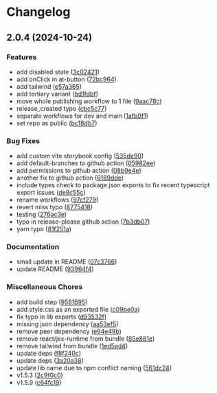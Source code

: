 # Changelog

## 2.0.4 (2024-10-24)


### Features

* add disabled state ([3c02421](https://github.com/clxrityy/x-ui/commit/3c02421e148b6ea16df1f51ea795ffa3d024e59d))
* add onClick in at-button ([72bc964](https://github.com/clxrityy/x-ui/commit/72bc9648bca111184c42d65cb034762852c432ff))
* add tailwind ([e57a365](https://github.com/clxrityy/x-ui/commit/e57a3659b975b2c44d85e2bb4cbf5e395187343b))
* add tertiary variant ([bd1fdbf](https://github.com/clxrityy/x-ui/commit/bd1fdbf0ec4b9471743106b4bb01dcab65a918d0))
* move whole publishing workflow to 1 file ([9aac78c](https://github.com/clxrityy/x-ui/commit/9aac78c1f28586e4ccb0b772e4dd015ff4c7564f))
* release_created typo ([cbc5c77](https://github.com/clxrityy/x-ui/commit/cbc5c778da262cff9c90d99f070f7e378de4e6d4))
* separate workflows for dev and main ([1afb0f1](https://github.com/clxrityy/x-ui/commit/1afb0f16d9f37cc6cb061dbfcdc062228c9862fc))
* set repo as public ([bc18db7](https://github.com/clxrityy/x-ui/commit/bc18db79273bc353f47b8259a868583047496a84))


### Bug Fixes

* add custom vite storybook config ([535de90](https://github.com/clxrityy/x-ui/commit/535de90a78abed5e5c115a1093db0ca611c15ee4))
* add default-branches to github action ([05982ee](https://github.com/clxrityy/x-ui/commit/05982ee9a5130f98390531ae698b745e86bc1af4))
* add permissions to github action ([08b9e4e](https://github.com/clxrityy/x-ui/commit/08b9e4e1ed08b244ab64f1160c8eed0bad67cf4c))
* another fix to github action ([6189dde](https://github.com/clxrityy/x-ui/commit/6189ddec2c71e8e35fa1c4af1fc2c888eaa19526))
* include types check to package.json exports to fix recent typescript export issues ([de8c55c](https://github.com/clxrityy/x-ui/commit/de8c55c6e9da79e027981f5866563793f9a28daf))
* rename workflows ([97cf279](https://github.com/clxrityy/x-ui/commit/97cf2799ffaebc186ae8a1a7f2b61c0dc0c935c4))
* revert miss typo ([8775418](https://github.com/clxrityy/x-ui/commit/8775418e01d6816d38e30daea30c9dca9e0c729d))
* testing ([276ac3e](https://github.com/clxrityy/x-ui/commit/276ac3e00a8f97f6dc5c86e593c254ac860b1836))
* typo in release-please github action ([7b3db07](https://github.com/clxrityy/x-ui/commit/7b3db07600123e469aa926bea93804e5a0e50736))
* yarn typo ([81f251a](https://github.com/clxrityy/x-ui/commit/81f251a1a8316c0d5dc3b91276d87ee047158336))


### Documentation

* small update in README ([07c3766](https://github.com/clxrityy/x-ui/commit/07c3766baf787b21598c2c0e3a8847a1dcb172d4))
* update README ([93964f4](https://github.com/clxrityy/x-ui/commit/93964f4433ea33abb7381fe44b4c994ca1399652))


### Miscellaneous Chores

* add build step ([9581695](https://github.com/clxrityy/x-ui/commit/9581695e0072893a04fc3ad279aea5053fabf5d2))
* add style.css as an exported file ([c09be0a](https://github.com/clxrityy/x-ui/commit/c09be0aedd89b4375fea9f792bc7a371d07fb372))
* fix typo in lib exports ([d93532f](https://github.com/clxrityy/x-ui/commit/d93532fce8490d86ce9ef942d78c47d5361fe878))
* missing json dependency ([aa53ef5](https://github.com/clxrityy/x-ui/commit/aa53ef53dcf63712417a26236b710ce5c255c726))
* remove peer dependency ([e94e49b](https://github.com/clxrityy/x-ui/commit/e94e49b2310aa3bc466df6e13eae37bbc36319c2))
* remove react/jsx-runtime from bundle ([85e881e](https://github.com/clxrityy/x-ui/commit/85e881ecf85ecad6aa356a90fad4f8ceb6ea9930))
* remove tailwind from bundle ([1ed5ad4](https://github.com/clxrityy/x-ui/commit/1ed5ad457ca8fe59572e98924f9bbda7872ad8b0))
* update deps ([f8f240c](https://github.com/clxrityy/x-ui/commit/f8f240caeff8250eef2dc8ba6f0f7412c5fe9e18))
* update deps ([3a20a38](https://github.com/clxrityy/x-ui/commit/3a20a3873e247e128f13d30718633e1d57bf5dfa))
* update lib name due to npm conflict naming ([561dc24](https://github.com/clxrityy/x-ui/commit/561dc2459f0768aa948f9d19a71491a3b4a6300e))
* v1.5.3 ([2c9f0c0](https://github.com/clxrityy/x-ui/commit/2c9f0c0b8fe5cac5fcdea944280f9efe4db900fd))
* v1.5.9 ([c64fc19](https://github.com/clxrityy/x-ui/commit/c64fc19e914fc287159e07973b8a46dbb3a43f09))
